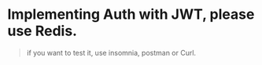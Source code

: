 # Implementing Auth with JWT, please use Redis.
> if you want to test it, use insomnia, postman or Curl.

